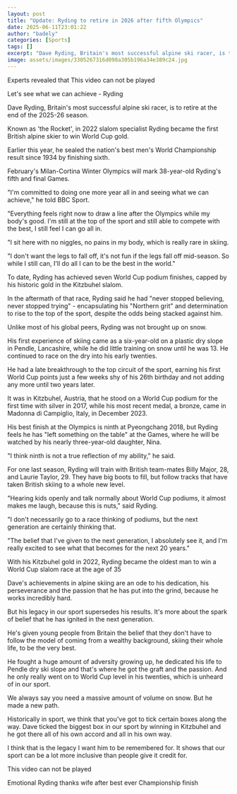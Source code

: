 ```yaml
---
layout: post
title: "Update: Ryding to retire in 2026 after fifth Olympics"
date: 2025-06-11T23:01:22
author: "badely"
categories: [Sports]
tags: []
excerpt: "Dave Ryding, Britain's most successful alpine ski racer, is to retire at the end of the 2025-26 season."
image: assets/images/3305267316d098a305b196a34e389c24.jpg
---
```


Experts revealed that This video can not be played

Let's see what we can achieve - Ryding

Dave Ryding, Britain's most successful alpine ski racer, is to retire at the end of the 2025-26 season.

Known as 'the Rocket', in 2022 slalom specialist Ryding became the first British alpine skier to win World Cup gold.

Earlier this year, he sealed the nation's best men's World Championship result since 1934 by finishing sixth.

February's Milan-Cortina Winter Olympics will mark 38-year-old Ryding's fifth and final Games.

"I'm committed to doing one more year all in and seeing what we can achieve," he told BBC Sport.

"Everything feels right now to draw a line after the Olympics while my body's good. I'm still at the top of the sport and still able to compete with the best, I still feel I can go all in. 

"I sit here with no niggles, no pains in my body, which is really rare in skiing. 

"I don't want the legs to fall off, it's not fun if the legs fall off mid-season. So while I still can, I'll do all I can to be the best in the world."

To date, Ryding has achieved seven World Cup podium finishes, capped by his  historic gold in the Kitzbuhel slalom.

In the aftermath of that race, Ryding said he had "never stopped believing, never stopped trying" - encapsulating his "Northern grit" and determination to rise to the top of the sport, despite the odds being stacked against him.

Unlike most of his global peers, Ryding was not brought up on snow.

His first experience of skiing came as a six-year-old on a plastic dry slope in Pendle, Lancashire, while he did little training on snow until he was 13. He continued to race on the dry into his early twenties.

He had a late breakthrough to the top circuit of the sport, earning his first World Cup points just a few weeks shy of his 26th birthday and not adding any more until two years later.

It was in Kitzbuhel, Austria, that he stood on a World Cup podium for the first time with silver in 2017, while his most recent medal, a bronze, came in Madonna di Campiglio, Italy, in December 2023.

His best finish at the Olympics is ninth at Pyeongchang 2018, but Ryding feels he has "left something on the table" at the Games, where he will be watched by his nearly three-year-old daughter, Nina.

"I think ninth is not a true reflection of my ability," he said.

For one last season, Ryding will train with British team-mates Billy Major, 28, and Laurie Taylor, 29. They have big boots to fill, but follow tracks that have taken British skiing to a whole new level.

"Hearing kids openly and talk normally about World Cup podiums, it almost makes me laugh, because this is nuts," said Ryding.

"I don't necessarily go to a race thinking of podiums, but the next generation are certainly thinking that. 

"The belief that I've given to the next generation, I absolutely see it, and I'm really excited to see what that becomes for the next 20 years."

With his Kitzbuhel gold in 2022, Ryding became the oldest man to win a World Cup slalom race at the age of 35

Dave's achievements in alpine skiing are an ode to his dedication, his perseverance and the passion that he has put into the grind, because he works incredibly hard. 

But his legacy in our sport supersedes his results. It's more about the spark of belief that he has ignited in the next generation. 

He's given young people from Britain the belief that they don't have to follow the model of coming from a wealthy background, skiing their whole life, to be the very best. 

He fought a huge amount of adversity growing up, he dedicated his life to Pendle dry ski slope and that's where he got the graft and the passion. And he only really went on to World Cup level in his twenties, which is unheard of in our sport. 

We always say you need a massive amount of volume on snow. But he made a new path.

Historically in sport, we think that you've got to tick certain boxes along the way.    Dave ticked the biggest box in our sport by winning in Kitzbuhel and he got there all of his own accord and all in his own way. 

I think that is the legacy I want him to be remembered for. It shows that our sport can be a lot more inclusive than people give it credit for.

This video can not be played

Emotional Ryding thanks wife after best ever Championship finish

